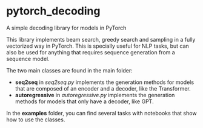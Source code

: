 # pytorch_decoding

A simple decoding library for models in PyTorch

This library implements beam search, greedy search and sampling in a fully vectorized way in PyTorch. This is specially useful for NLP tasks, but can also be 
used for anything that requires sequence generation from a sequence model.

The two main classes are found in the main folder:
* **seq2seq** in *seq2seq.py* implements the generation methods for models that are composed of an encoder and a decoder, like the Transformer.
* **autoregressive** in *autoregressive.py* implements the generation methods for models that only have a decoder, like GPT.

In the **examples** folder, you can find several tasks with notebooks that show how to use the classes.
